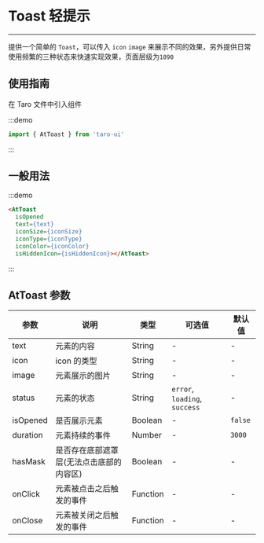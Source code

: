 # Toast 轻提示

---

提供一个简单的 `Toast`，可以传入 `icon` `image` 来展示不同的效果，另外提供日常使用频繁的三种状态来快速实现效果，页面层级为`1090`

## 使用指南

在 Taro 文件中引入组件

:::demo

```js
import { AtToast } from 'taro-ui'
```

:::

## 一般用法

:::demo

```html
<AtToast
  isOpened
  text={text}
  iconSize={iconSize}
  iconType={iconType}
  iconColor={iconColor}
  isHiddenIcon={isHiddenIcon}></AtToast>
```

:::

## AtToast 参数

| 参数     | 说明                                     | 类型     | 可选值                        | 默认值  |
| -------- | ---------------------------------------- | -------- | ----------------------------- | ------- |
| text     | 元素的内容                               | String   | -                             | -       |
| icon     | icon 的类型                              | String   | -                             | -       |
| image    | 元素展示的图片                           | String   | -                             | -       |
| status   | 元素的状态                               | String   | `error`, `loading`, `success` | -       |
| isOpened | 是否展示元素                             | Boolean  | -                             | `false` |
| duration | 元素持续的事件                           | Number   | -                             | `3000`  |
| hasMask  | 是否存在底部遮罩层(无法点击底部的内容区) | Boolean  | -                             | -       |
| onClick  | 元素被点击之后触发的事件                 | Function | -                             | -       |
| onClose  | 元素被关闭之后触发的事件                 | Function | -                             | -       |
